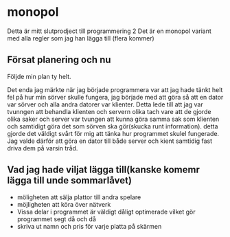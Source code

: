 # monopol
Detta är mitt slutprodject till programmering 2
Det är en monopol variant med alla regler som jag han lägga till (flera kommer)

## Försat planering och nu

Följde min plan ty helt.

Det enda jag märkte när jag började programmera var att jag hade tänkt helt fel på hur min sörver skulle fungera,
jag började med att göra så att en dator var sörver och alla andra datorer var klienter. Detta lede till att jag var tvunngen att behandla klienten
och servern olika tach vare att de gjorde olika saker och server var tvungen att kunna göra samma sak som klienten och samtidigt göra det som sörven ska gör(skucka runt information).
detta gjorde det väldigt svårt för mig att tänka hur programmet skulel fungerade. Jag valde därför att göra en dator till både server och kient samtidig fast driva dem på varsin tråd.

## Vad jag hade viljat lägga till(kanske komemr lägga till unde sommarlåvet)
* möligheten att sälja plattor till andra spelare
* möjligheten att köra över nätverk
* Vissa delar i programmet är väldigt dåligt optimerade vilket gör programmet segt då och då
* skriva ut namn och pris för varje platta på skärmen

